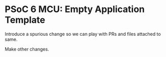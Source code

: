 # PSoC 6 MCU: Empty Application Template

Introduce a spurious change so we can play with PRs and files attached to same.


Make other changes.
